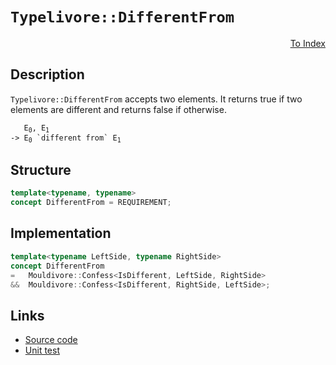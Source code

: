 <!-- Copyright 2024 Feng Mofan
SPDX-License-Identifier: Apache-2.0 -->

# `Typelivore::DifferentFrom`

<p style='text-align: right;'><a href="../../concepts.md#typelivore-different-from">To Index</a></p>

## Description

`Typelivore::DifferentFrom` accepts two elements.
It returns true if two elements are different and returns false if otherwise.

<pre><code>   E<sub>0</sub>, E<sub>1</sub>
-> E<sub>0</sub> `different from` E<sub>1</sub></code></pre>

## Structure

```C++
template<typename, typename>
concept DifferentFrom = REQUIREMENT;
```

## Implementation

```C++
template<typename LeftSide, typename RightSide>
concept DifferentFrom
=   Mouldivore::Confess<IsDifferent, LeftSide, RightSide>
&&  Mouldivore::Confess<IsDifferent, RightSide, LeftSide>;
```

## Links

- [Source code](../../../../conceptrodon/typelivore/concepts/different_from.hpp)
- [Unit test](../../../../tests/unit/concepts/typelivore/different_from.test.hpp)
